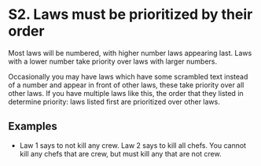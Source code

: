 # S2. Laws must be prioritized by their order
Most laws will be numbered, with higher number laws appearing last. Laws with a lower number take priority over laws with larger numbers.

Occasionally you may have laws which have some scrambled text instead of a number and appear in front of other laws, these take priority over all other laws. If you have multiple laws like this, the order that they listed in determine priority: laws listed first are prioritized over other laws.

## Examples
- Law 1 says to not kill any crew. Law 2 says to kill all chefs. You cannot kill any chefs that are crew, but must kill any that are not crew.
